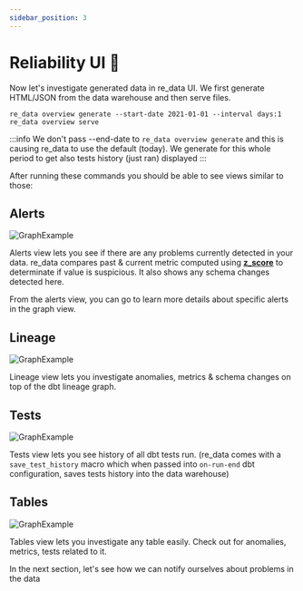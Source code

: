 ```yaml
---
sidebar_position: 3
---
```


# Reliability UI 👀

Now let's investigate generated data in re_data UI. We first generate HTML/JSON from the data warehouse and then serve files.

```
re_data overview generate --start-date 2021-01-01 --interval days:1
re_data overview serve
```

:::info
We don't pass --end-date to `re_data overview generate` and this is causing re_data to use the default (today). We generate for this whole period to get also tests history (just ran) displayed
:::

After running these commands you should be able to see views similar to those:

## Alerts

![GraphExample](/screenshots/ui/alerts.png)

Alerts view lets you see if there are any problems currently detected in your data.
re_data compares past & current metric computed using **[z_score](https://en.wikipedia.org/wiki/Standard_score)** to determinate if value is suspicious. It also shows any schema changes detected here.

From the alerts view, you can go to learn more details about specific alerts in the graph view.

## Lineage

![GraphExample](/screenshots/ui/graph.png)

Lineage view lets you investigate anomalies, metrics & schema changes on top of the dbt lineage graph.


## Tests

![GraphExample](/screenshots/ui/tests.png)

Tests view lets you see history of all dbt tests run. (re_data comes with a `save_test_history` macro which when passed into `on-run-end` dbt configuration, saves tests history into the data warehouse)


## Tables

![GraphExample](/screenshots/ui/tables.png)

Tables view lets you investigate any table easily. Check out for anomalies, metrics, tests related to it.

In the next section, let's see how we can notify ourselves about problems in the data
